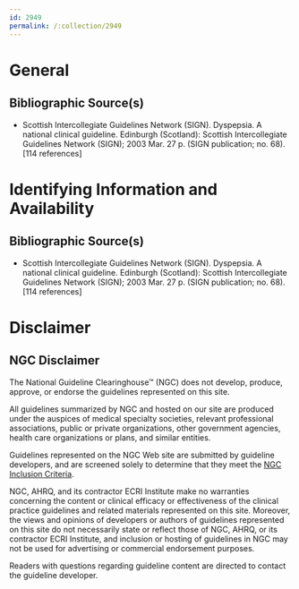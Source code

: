 ```yaml
---
id: 2949
permalink: /:collection/2949
---
```


# General

## Bibliographic Source(s)

- Scottish Intercollegiate Guidelines Network (SIGN). Dyspepsia. A national clinical guideline. Edinburgh (Scotland): Scottish Intercollegiate Guidelines Network (SIGN); 2003 Mar. 27 p. (SIGN publication; no. 68). [114 references]

# Identifying Information and Availability

## Bibliographic Source(s)

- Scottish Intercollegiate Guidelines Network (SIGN). Dyspepsia. A national clinical guideline. Edinburgh (Scotland): Scottish Intercollegiate Guidelines Network (SIGN); 2003 Mar. 27 p. (SIGN publication; no. 68). [114 references]

# Disclaimer

## NGC Disclaimer

The National Guideline Clearinghouse™ (NGC) does not develop, produce, approve, or endorse the guidelines represented on this site.

All guidelines summarized by NGC and hosted on our site are produced under the auspices of medical specialty societies, relevant professional associations, public or private organizations, other government agencies, health care organizations or plans, and similar entities.

Guidelines represented on the NGC Web site are submitted by guideline developers, and are screened solely to determine that they meet the [NGC Inclusion Criteria](/help-and-about/summaries/inclusion-criteria).

NGC, AHRQ, and its contractor ECRI Institute make no warranties concerning the content or clinical efficacy or effectiveness of the clinical practice guidelines and related materials represented on this site. Moreover, the views and opinions of developers or authors of guidelines represented on this site do not necessarily state or reflect those of NGC, AHRQ, or its contractor ECRI Institute, and inclusion or hosting of guidelines in NGC may not be used for advertising or commercial endorsement purposes.

Readers with questions regarding guideline content are directed to contact the guideline developer.

